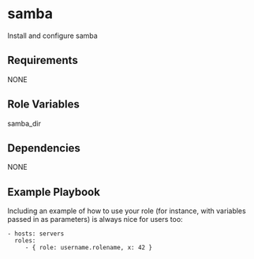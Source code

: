 samba
=========

Install and configure samba

Requirements
------------

NONE

Role Variables
--------------

samba_dir

Dependencies
------------

NONE

Example Playbook
----------------

Including an example of how to use your role (for instance, with variables passed in as parameters) is always nice for users too:

    - hosts: servers
      roles:
         - { role: username.rolename, x: 42 }
